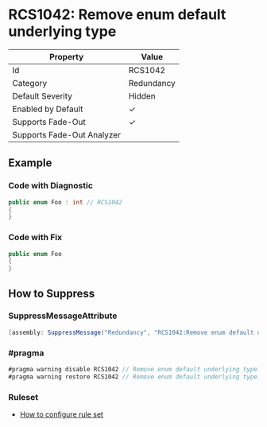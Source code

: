 # RCS1042: Remove enum default underlying type

| Property | Value |
| -------- | ----- |
| Id | RCS1042 |
| Category | Redundancy |
| Default Severity | Hidden |
| Enabled by Default | &#x2713; |
| Supports Fade\-Out | &#x2713; |
| Supports Fade\-Out Analyzer |  |

## Example

### Code with Diagnostic

```csharp
public enum Foo : int // RCS1042
{
}
```

### Code with Fix

```csharp
public enum Foo
{
}
```

## How to Suppress

### SuppressMessageAttribute

```csharp
[assembly: SuppressMessage("Redundancy", "RCS1042:Remove enum default underlying type.", Justification = "<Pending>")]
```

### \#pragma

```csharp
#pragma warning disable RCS1042 // Remove enum default underlying type.
#pragma warning restore RCS1042 // Remove enum default underlying type.
```

### Ruleset

* [How to configure rule set](../HowToConfigureAnalyzers.md)
